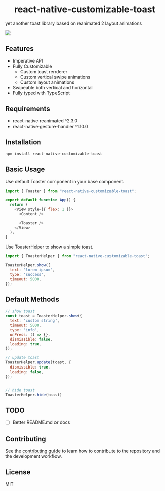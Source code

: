 <h1 align="center" style="text-align: center;">react-native-customizable-toast</h1>

<p align="center" style="font-size: 1.2rem;">
  <p>yet another toast library based on reanimated 2 layout animations</p>
  <img src="https://i.imgur.com/EpVVMHq.gif" />
</p>



## Features
- Imperative API
- Fully Customizable
  - Custom toast renderer
  - Custom vertical swipe animations
  - Custom layout animations
- Swipeable both vertical and horizontal
- Fully typed with TypeScript

## Requirements
- react-native-reanimated ^2.3.0
- react-native-gesture-handler ^1.10.0

## Installation

```sh
npm install react-native-customizable-toast
```

## Basic Usage
Use default Toaster component in your base component.

```js
import { Toaster } from "react-native-customizable-toast";

export default function App() {
  return (
    <View style={{ flex: 1 }}>
      <Content />

      <Toaster />
    </View>
  );
}

```

Use ToasterHelper to show a simple toast.

```js
import { ToasterHelper } from "react-native-customizable-toast";

ToasterHelper.show({
  text: 'lorem ipsum',
  type: 'success',
  timeout: 5000,
});

```

## Default Methods

```js
// show toast
const toast = ToasterHelper.show({
  text: 'custom string',
  timeout: 5000,
  type: 'info',
  onPress: () => {},
  dismissible: false,
  loading: true,
});

// update toast
ToasterHelper.update(toast, {
  dismissible: true,
  loading: false,
});


// hide toast
ToasterHelper.hide(toast)
```

## TODO
- [ ] Better README.md or docs

## Contributing

See the [contributing guide](CONTRIBUTING.md) to learn how to contribute to the repository and the development workflow.

## License

MIT
